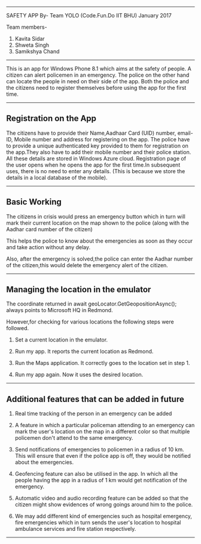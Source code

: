 -----------------------------------------------------------
SAFETY APP 
By- Team YOLO (Code.Fun.Do IIT BHU) January 2017

Team members-
1.	Kavita Sidar
2.	Shweta Singh
3.	Samikshya Chand
-----------------------------------------------------------

This is an app for Windows Phone 8.1 which aims at the safety of people.
A citizen can alert policemen in an emergency. The police on the other hand can locate the people in need on their side of the app.
Both the police and the citizens need to register themselves before using the app for the first time.
 
-----------------------------------------------------------
Registration on the App
-----------------------------------------------------------

The citizens have to provide their Name,Aadhaar Card (UID) number, email-ID, Mobile number and address for registering on the app.
The police have to provide a unique authenticated key provided to them for registration on the app.They also have to add their mobile number and their police station.
All these details are stored in Windows Azure cloud.
Registration page of the user opens when he opens the app for the first time.In subsequent uses, there is no need to enter any details.
(This is because we store the details in a local database of the mobile).

-----------------------------------------------------------           
  Basic Working 
-----------------------------------------------------------

 The citizens in crisis would press an emergency button which in turn will mark their current location on the map shown to the police (along with the Aadhar card number of the citizen)

This helps the police to know about the emergencies as soon as they occur and take action without any delay.

Also, after the emergency is solved,the police can enter the Aadhar number of the citizen,this would delete the emergency alert of the citizen.

 

-----------------------------------------------------------            
 Managing the location in the emulator
-----------------------------------------------------------

The coordinate returned in 
await geoLocator.GetGeopositionAsync();
always points to Microsoft HQ in Redmond.

However,for checking for various locations the following steps were followed.
 
1.   Set a current location in the emulator.

2.   Run my app. It reports the current location as  Redmond.

3.   Run the Maps application. It correctly goes to the  location set in step 1.

4.   Run my app again. Now it uses the desired location.


-----------------------------------------------------------             
Additional features that can be added in future
-----------------------------------------------------------

1.	Real time tracking of the person in an emergency can be added

2.	A feature in which a particular policeman attending to an emergency can mark the user's location on the map in a different color so that multiple policemen don't attend to the same emergency.

3.	Send notifications of emergencies to policemen in a radius of 10 km. This will ensure that even if the police app is off, they would be notified about the emergencies.

4.	Geofencing feature can also be utilised in the app. In 	which all the people having the app in a radius of 1 km would get 	notification of the emergency.

5.	Automatic video and audio recording feature can be added so that the citizen might show evidences of wrong goings around him to the police.

6.	We may add different kind of emergencies such as hospital emergency, fire emergencies which in turn sends the user's 	location to hospital ambulance services and fire station respectively.


----------------------------------------------------------------
